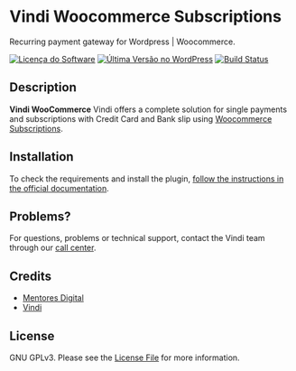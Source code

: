 # Vindi Woocommerce Subscriptions

Recurring payment gateway for Wordpress | Woocommerce.

[![Licença do Software][badge-license]](LICENSE)
[![Última Versão no WordPress][badge-version]][link-version]
[![Build Status](https://semaphoreci.com/api/v1/vindi/vindi-woocommerce-subscriptions/branches/master/shields_badge.svg)](https://semaphoreci.com/vindi/vindi-woocommerce-subscriptions)

## Description

**Vindi WooCommerce** Vindi offers a complete solution for single payments and subscriptions with Credit Card
and Bank slip using [Woocommerce Subscriptions](https://www.woothemes.com/products/woocommerce-subscriptions/).

## Installation

To check the requirements and install the plugin, [follow the instructions in the official documentation](https://atendimento.vindi.com.br/hc/pt-br/articles/227335608).

## Problems?

For questions, problems or technical support, contact the Vindi team through our [call center](https://atendimento.vindi.com.br/hc/pt-br).

## Credits

- [Mentores Digital](https://mentores.com.br)
- [Vindi](https://github.com/vindi)

## License

GNU GPLv3. Please see the [License File](LICENSE) for more information.

[badge-license]: https://img.shields.io/badge/license-GPLv3-blue.svg
[badge-version]: https://img.shields.io/wordpress/plugin/v/vindi-woocommerce-subscriptions.svg
[badge-rates]: https://img.shields.io/wordpress/plugin/r/vindi-woocommerce-subscriptions.svg
[badge-downloads]: https://img.shields.io/wordpress/plugin/dt/vindi-woocommerce-subscriptions.svg
[link-version]: https://wordpress.org/plugins/vindi-woocommerce-subscriptions/
[link-rates]: https://wordpress.org/support/view/plugin-reviews/vindi-woocommerce-subscriptions
[link-downloads]: https://wordpress.org/plugins/vindi-woocommerce-subscriptions/stats/
